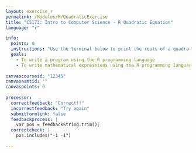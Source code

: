 ```yaml
---
layout: exercise_r
permalink: /Modules/R/QuadraticExercise
title: "CS173: Intro to Computer Science - R Quadratic Equation"
language: "r"

info:
  points: 0
  instructions: "Use the terminal below to print the roots of a quadratic polynomial with coefficients a=1, b=2, and c=1."
  goals:
    - To write a program using the R programming language
    - To write mathematical expressions using the R programming language
  
canvascourseid: "12345"
canvasasmtid: ""
canvaspoints: 0
  
processor:  
  correctfeedback: "Correct!!" 
  incorrectfeedback: "Try again"
  submitformlink: false
  feedbackprocess: | 
    var pos = feedbackString.trim();
  correctcheck: |
    pos.includes("-1 -1")
        
---
```


<!-- permalink was /Modules/R/; permalink once had to be /assets/js/R/ to allow loading of associated assets from the current directory -->
